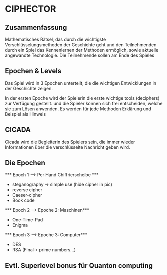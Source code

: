  # CIPHECTOR

## Zusammenfassung

Mathematisches Rätsel, das durch die wichtigste Verschlüsselungsmethoden der Geschichte geht und den Teilnehmenden durch ein Spiel das Kennenlernen der Methoden ermöglich, sowie aktuelle angewandte Technologie.
Die Teilnehmende sollen am Ende des Spieles 

## Epochen & Levels

Das Spiel wird in 3 Epochen unterteilt, die die wichtigen Entwicklungen in der Geschichte zeigen. 

In der ersten Epoche wird der Spielerin die erste wichtige tools (deciphers) zur Verfügung gestellt. 
und die Spieler können sich frei entscheiden, welche sie zum Lösen anwenden. 
Es werden für jede Methoden Erklärung und Beispiel als Hinweis


## CICADA

Cicada wird die Begleiterin des Spielers sein, die immer wieder Informationen über die verschlüsselte Nachricht geben wird. 


## Die Epochen

*** Epoch 1 --> Per Hand Chiffrierscheibe *** 

- steganography -> simple use (hide cipher in pic)
- reverse cipher
- Caeser-cipher
- Book code

*** Epoch 2 --> Epoche 2: Maschinen***
- One-Time-Pad 
- Enigma 

*** Epoch 3 --> Epoche 3: Computer***

- DES 
- RSA (Final-> prime numbers...)


## Evtl. Superlevel bonus für Quanton computing


